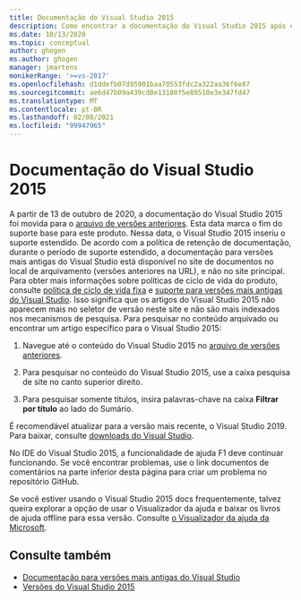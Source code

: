 ```yaml
---
title: Documentação do Visual Studio 2015
description: Como encontrar a documentação do Visual Studio 2015 após ele ter sido arquivado no site de versões anteriores.
ms.date: 10/13/2020
ms.topic: conceptual
author: ghogen
ms.author: ghogen
manager: jmartens
monikerRange: '>=vs-2017'
ms.openlocfilehash: d1ddefb07d95901baa70553fdc2a322aa36f6e87
ms.sourcegitcommit: ae6d47b09a439cd0e13180f5e89510e3e347fd47
ms.translationtype: MT
ms.contentlocale: pt-BR
ms.lasthandoff: 02/08/2021
ms.locfileid: "99947965"
---
```

# <a name="visual-studio-2015-documentation"></a>Documentação do Visual Studio 2015

A partir de 13 de outubro de 2020, a documentação do Visual Studio 2015 foi movida para o [arquivo de versões anteriores](/previous-versions/visualstudio/visual-studio-2015). Esta data marca o fim do suporte base para este produto. Nessa data, o Visual Studio 2015 inseriu o suporte estendido. De acordo com a política de retenção de documentação, durante o período de suporte estendido, a documentação para versões mais antigas do Visual Studio está disponível no site de documentos no local de arquivamento (versões anteriores na URL), e não no site principal. Para obter mais informações sobre políticas de ciclo de vida do produto, consulte [política de ciclo de vida fixa](/lifecycle/policies/fixed) e [suporte para versões mais antigas do Visual Studio](/visualstudio/releases/2019/servicing#support-for-older-versions-of-visual-studio). Isso significa que os artigos do Visual Studio 2015 não aparecem mais no seletor de versão neste site e não são mais indexados nos mecanismos de pesquisa. Para pesquisar no conteúdo arquivado ou encontrar um artigo específico para o Visual Studio 2015:

1. Navegue até o conteúdo do Visual Studio 2015 no [arquivo de versões anteriores](/previous-versions/visualstudio/visual-studio-2015).

1. Para pesquisar no conteúdo do Visual Studio 2015, use a caixa pesquisa de site no canto superior direito.

1. Para pesquisar somente títulos, insira palavras-chave na caixa **Filtrar por título** ao lado do Sumário.

É recomendável atualizar para a versão mais recente, o Visual Studio 2019. Para baixar, consulte [downloads do Visual Studio](https://visualstudio.microsoft.com/downloads/).

No IDE do Visual Studio 2015, a funcionalidade de ajuda F1 deve continuar funcionando. Se você encontrar problemas, use o link documentos de comentários na parte inferior desta página para criar um problema no repositório GitHub.

Se você estiver usando o Visual Studio 2015 docs frequentemente, talvez queira explorar a opção de usar o Visualizador da ajuda e baixar os livros de ajuda offline para essa versão. Consulte [o Visualizador da ajuda da Microsoft](./help-viewer/overview.md).

## <a name="see-also"></a>Consulte também

- [Documentação para versões mais antigas do Visual Studio](/previous-versions/visualstudio/)
- [Versões do Visual Studio 2015](/visualstudio/releasenotes/vs2015-version-history)